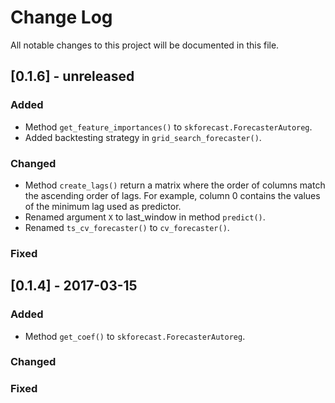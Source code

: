 
# Change Log
All notable changes to this project will be documented in this file.
 
 
## [0.1.6] - unreleased
 
 
### Added

- Method `get_feature_importances()` to `skforecast.ForecasterAutoreg`.
- Added backtesting strategy in `grid_search_forecaster()`.
 
### Changed

- Method `create_lags()` return a matrix where the order of columns match the ascending order of lags. For example, column 0 contains the values of the minimum lag used as predictor.
- Renamed argument `X` to last_window in method `predict()`.
- Renamed `ts_cv_forecaster()` to `cv_forecaster()`.
 
### Fixed
 
## [0.1.4] - 2017-03-15
  
### Added

- Method `get_coef()` to `skforecast.ForecasterAutoreg`.
 
### Changed

 
### Fixed
